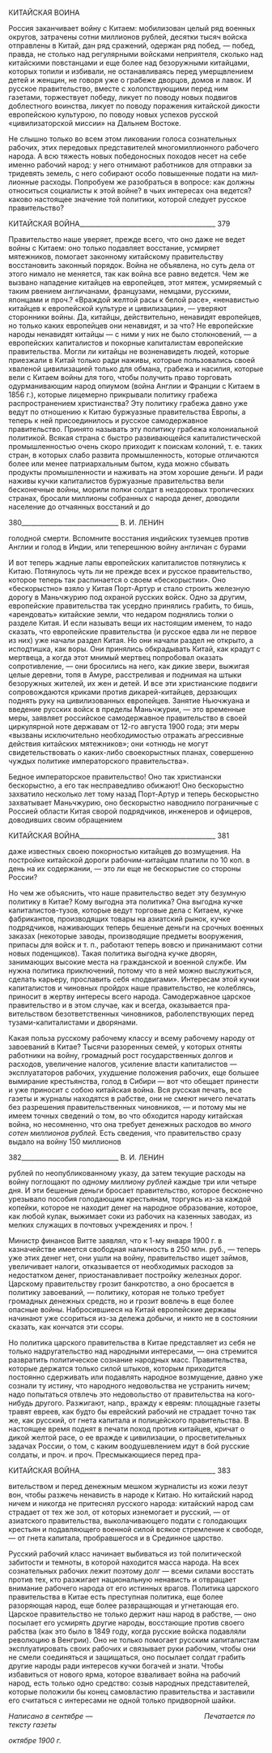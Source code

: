 КИТАЙСКАЯ ВОИНА

Россия заканчивает войну с Китаем: мобилизован целый ряд военных округов, за­трачены сотни миллионов рублей, десятки тысяч войска отправлены в Китай, дан ряд сражений, одержан ряд побед, — побед, правда, не столько над регулярными войсками неприятеля, сколько над китайскими повстанцами и еще более над безоружными ки­тайцами, которых топили и избивали, не останавливаясь перед умерщвлением детей и женщин, не говоря уже о грабеже дворцов, домов и лавок. И русское правительство, вместе с холопствующими перед ним газетами, торжествует победу, ликует по поводу новых подвигов доблестного воинства, ликует по поводу поражения китайской дикости европейскою культурою, по поводу новых успехов русской «цивилизаторской миссии» на Дальнем Востоке.

Не слышно только во всем этом ликовании голоса сознательных рабочих, этих пере­довых представителей многомиллионного рабочего народа. А всю тяжесть новых побе­доносных походов несет на себе именно рабочий народ: у него отнимают работников для отправки за тридевять земель, с него собирают особо повышенные подати на мил­лионные расходы. Попробуем же разобраться в вопросе: как должны относиться социа­листы к этой войне? в чьих интересах она ведется? каково настоящее значение той по­литики, которой следует русское правительство?

  

КИТАЙСКАЯ ВОЙНА__________________________________________ 379

Правительство наше уверяет, прежде всего, что оно даже не ведет войны с Китаем: оно только подавляет восстание, усмиряет мятежников, помогает законному китайско­му правительству восстановить законный порядок. Война не объявлена, но суть дела от этого нимало не меняется, так как война все равно ведется. Чем же вызвано нападение китайцев на европейцев, этот мятеж, усмиряемый с таким рвением англичанами, фран­цузами, немцами, русскими, японцами и проч.? «Враждой желтой расы к белой расе», «ненавистью китайцев к европейской культуре и цивилизации», — уверяют сторонники войны. Да, китайцы, действительно, ненавидят европейцев, но только каких европейцев они ненавидят, и за что? Не европейские народы ненавидят китайцы — с ними у них не было столкновений, — а европейских капиталистов и покорные капиталистам европей­ские правительства. Могли ли китайцы не возненавидеть людей, которые приезжали в Китай только ради наживы, которые пользовались своей хваленой цивилизацией толь­ко для обмана, грабежа и насилия, которые вели с Китаем войны для того, чтобы полу­чить право торговать одурманивающим народ опиумом (война Англии и Франции с Китаем в 1856 г.), которые лицемерно прикрывали политику грабежа распространени­ем христианства? Эту политику грабежа давно уже ведут по отношению к Китаю бур­жуазные правительства Европы, а теперь к ней присоединилось и русское самодержав­ное правительство. Принято называть эту политику грабежа колониальной политикой. Всякая страна с быстро развивающейся капиталистической промышленностью очень скоро приходит к поискам колоний, т. е. таких стран, в которых слабо развита про­мышленность, которые отличаются более или менее патриархальным бытом, куда можно сбывать продукты промышленности и наживать на этом хорошие деньги. И ра­ди наживы кучки капиталистов буржуазные правительства вели бесконечные войны, морили полки солдат в нездоровых тропических странах, бросали миллионы собранных с народа денег, доводили население до отчаянных восстаний и до

  

380______________________________ В. И. ЛЕНИН

голодной смерти. Вспомните восстания индийских туземцев против Англии и голод в Индии, или теперешнюю войну англичан с бурами

И вот теперь жадные лапы европейских капиталистов потянулись к Китаю. Потяну­лось чуть ли не прежде всех и русское правительство, которое теперь так распинается о своем «бескорыстии». Оно «бескорыстно» взяло у Китая Порт-Артур и стало строить железную дорогу в Маньчжурию под охраной русских войск. Одно за другим, европей­ские правительства так усердно принялись грабить, то бишь, «арендовать» китайские земли, что недаром поднялись толки о разделе Китая. И если называть вещи их на­стоящим именем, то надо сказать, что европейские правительства (и русское едва ли не первое из них) уже начали раздел Китая. Но они начали раздел не открыто, а испод­тишка, как воры. Они принялись обкрадывать Китай, как крадут с мертвеца, а когда этот мнимый мертвец попробовал оказать сопротивление, — они бросились на него, как дикие звери, выжигая целые деревни, топя в Амуре, расстреливая и поднимая на штыки безоружных жителей, их жен и детей. И все эти христианские подвиги сопрово­ждаются криками против дикарей-китайцев, дерзающих поднять руку на цивилизован­ных европейцев. Занятие Ньючжуана и введение русских войск в пределы Маньчжу­рии, — это временные меры, заявляет российское самодержавное правительство в сво­ей циркулярной ноте державам от 12-го августа 1900 года; эти меры «вызваны исклю­чительно необходимостью отражать агрессивные действия китайских мятежников»; они «отнюдь не могут свидетельствовать о каких-либо своекорыстных планах, совер­шенно чуждых политике императорского правительства».

Бедное императорское правительство! Оно так христиански бескорыстно, а его так несправедливо обижают! Оно бескорыстно захватило несколько лет тому назад Порт-Артур и теперь бескорыстно захватывает Маньчжурию, оно бескорыстно наводнило пограничные с Россией области Китая сворой подрядчиков, инженеров и офицеров, до­водивших своим обращением

  

КИТАЙСКАЯ ВОЙНА__________________________________________ 381

даже известных своею покорностью китайцев до возмущения. На постройке китайской дороги рабочим-китайцам платили по 10 коп. в день на их содержании, — это ли еще не бескорыстие со стороны России?

Но чем же объяснить, что наше правительство ведет эту безумную политику в Ки­тае? Кому выгодна эта политика? Она выгодна кучке капиталистов-тузов, которые ве­дут торговые дела с Китаем, кучке фабрикантов, производящих товары на азиатский рынок, кучке подрядчиков, наживающих теперь бешеные деньги на срочных военных заказах (некоторые заводы, производящие предметы вооружения, припасы для войск и т. п., работают теперь вовсю и принанимают сотни новых поденщиков). Такая политика выгодна кучке дворян, занимающих высокие места на гражданской и военной службе. Им нужна политика приключений, потому что в ней можно выслужиться, сделать карь­еру, прославить себя «подвигами». Интересам этой кучки капиталистов и чиновных пройдох наше правительство, не колеблясь, приносит в жертву интересы всего народа. Самодержавное царское правительство и в этом случае, как и всегда, оказывается пра­вительством безответственных чиновников, раболепствующих перед тузами-капиталистами и дворянами.

Какая польза русскому рабочему классу и всему рабочему народу от завоеваний в Китае? Тысячи разоренных семей, у которых отняты работники на войну, громадный рост государственных долгов и расходов, увеличение налогов, усиление власти капита­листов — эксплуататоров рабочих, ухудшение положения рабочих, еще большее выми­рание крестьянства, голод в Сибири — вот что обещает принести и уже приносит с со­бою китайская война. Вся русская печать, все газеты и журналы находятся в рабстве, они не смеют ничего печатать без разрешения правительственных чиновников, — и по­тому мы не имеем точных сведений о том, во что обходится народу китайская война, но несомненно, что она требует денежных расходов во _много сотен миллионов рублей._ Есть сведения, что правительство сразу выдало на войну 150 миллионов

  

382______________________________ В. И. ЛЕНИН

рублей по неопубликованному указу, да затем текущие расходы на войну поглощают по _одному миллиону рублей_ каждые три или четыре дня. И эти бешеные деньги бросает правительство, которое бесконечно урезывало пособия голодающим крестьянам, торгу­ясь из-за каждой копейки, которое не находит денег на народное образование, которое, как любой кулак, выжимает соки из рабочих на казенных заводах, из мелких служащих в почтовых учреждениях и проч. !

Министр финансов Витте заявлял, что к 1-му января 1900 г. в казначействе имеется свободная наличность в 250 млн. руб., — теперь уже этих денег нет, они ушли на вой­ну, правительство ищет займов, увеличивает налоги, отказывается от необходимых расходов за недостатком денег, приостанавливает постройку железных дорог. Царско­му правительству грозит банкротство, а оно бросается в политику завоеваний, — поли­тику, которая не только требует громадных денежных средств, но и грозит вовлечь в еще более опасные войны. Набросившиеся на Китай европейские державы начинают уже ссориться из-за дележа добычи, и никто не в состоянии сказать, как кончатся эти ссоры.

Но политика царского правительства в Китае представляет из себя не только надру­гательство над народными интересами, — она стремится развратить политическое соз­нание народных масс. Правительства, которые держатся только силой штыков, кото­рым приходится постоянно сдерживать или подавлять народное возмущение, давно уже сознали ту истину, что народного недовольства не устранить ничем; надо попы­таться отвлечь это недовольство от правительства на кого-нибудь другого. Разжигают, напр., вражду к евреям: площадные газеты травят евреев, как будто бы еврейский рабо­чий не страдает точно так же, как русский, от гнета капитала и полицейского прави­тельства. В настоящее время поднят в печати поход против китайцев, кричат о дикой желтой расе, о ее вражде к цивилизации, о просветительных задачах России, о том, с каким воодушевлением идут в бой русские солдаты, и проч. и проч. Пресмыкающиеся перед пра-

  

КИТАЙСКАЯ ВОЙНА__________________________________________ 383

вительством и перед денежным мешком журналисты из кожи лезут вон, чтобы разжечь ненависть в народе к Китаю. Но китайский народ ничем и никогда не притеснял рус­ского народа: китайский народ сам страдает от тех же зол, от которых изнемогает и русский, — от азиатского правительства, выколачивающего подати с голодающих кре­стьян и подавляющего военной силой всякое стремление к свободе, — от гнета капита­ла, пробравшегося и в Срединное царство.

Русский рабочий класс начинает выбиваться из той политической забитости и тем­ноты, в которой находится масса народа. На всех сознательных рабочих лежит поэтому долг — всеми силами восстать против тех, кто разжигает национальную ненависть и отвращает внимание рабочего народа от его истинных врагов. Политика царского пра­вительства в Китае есть преступная политика, еще более разоряющая народ, еще более развращающая и угнетающая его. Царское правительство не только держит наш народ в рабстве, — оно посылает его усмирять другие народы, восстающие против своего рабства (как это было в 1849 году, когда русские войска подавляли революцию в Венг­рии). Оно не только помогает русским капиталистам эксплуатировать своих рабочих и связывает руки рабочим, чтобы они не смели соединяться и защищаться, оно посылает солдат грабить другие народы ради интересов кучки богачей и знати. Чтобы избавиться от нового ярма, которое взваливает война на рабочий народ, есть только одно средство: созыв народных представителей, которые положили бы конец самовластию правитель­ства и заставили его считаться с интересами не одной только придворной шайки.

_Написано в сентябре_ —                                                        _Печатается по тексту газеты_

_октябре 1900 г._